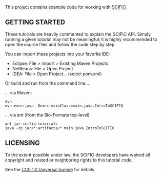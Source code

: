 This project contains example code for working with [SCIFIO][1].


GETTING STARTED
---------------

These tutorials are heavily commented to explain the SCIFIO API.
Simply running a given tutorial may not be meaningful; it is
highly recommended to open the source files and follow the code
step by step.

You can import these projects into your favorite IDE:

  * Eclipse: File > Import > Existing Maven Projects
  * NetBeans: File > Open Project
  * IDEA: File > Open Project... (select pom.xml)

Or build and run from the command line...

... via Maven:

    mvn
    mvn exec:java -Dexec.mainClass=main.java.IntroToSCIFIO

... via ant (from the Bio-Formats top-level)

    ant jar-scifio-tutorials
    java -cp jar/*:artifacts/* main.java.IntroToSCIFIO

LICENSING
---------

To the extent possible under law, the SCIFIO developers have waived
all copyright and related or neighboring rights to this tutorial code.

See the [CC0 1.0 Universal license][2] for details.

[1]: http://loci.wisc.edu/software/scifio
[2]: http://creativecommons.org/publicdomain/zero/1.0/

